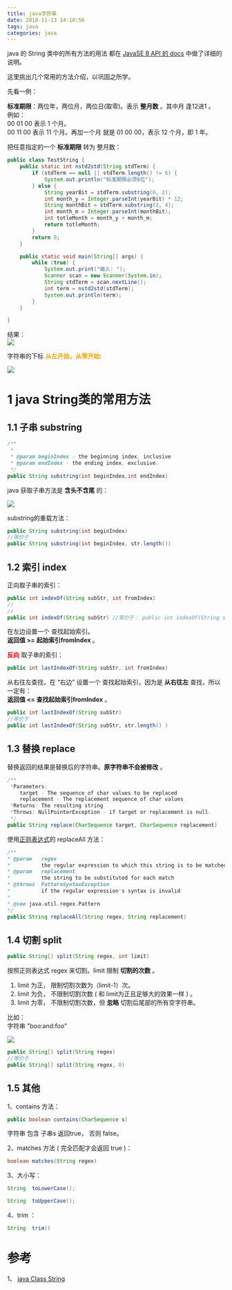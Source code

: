 ```yaml
---
title: java字符串
date: 2018-11-13 14:10:56
tags: java
categories: java
---
```

java 的 String 类中的所有方法的用法 都在 [JavaSE 8 API 的 docs](https://docs.oracle.com/javase/8/docs/api/) 中做了详细的说明。  

这里挑出几个常用的方法介绍，以巩固之所学。  

先看一例：  

**标准期限**：两位年，两位月，两位日(取零)。表示 **整月数** 。其中月 逢12进1 。  
例如：  
00 01 00 表示 1 个月。  
00 11 00 表示 11 个月。再加一个月 就是 01 00 00，表示 12 个月，即 1 年。  


把任意指定的一个 **标准期限** 转为 整月数：  
```java
public class TestString {
	public static int nstd2std(String stdTerm) {
		if (stdTerm == null || stdTerm.length() != 6) {
			System.out.println("标准期限必须6位");
		} else {
			String yearBit = stdTerm.substring(0, 2);
			int month_y = Integer.parseInt(yearBit) * 12;
			String monthBit = stdTerm.substring(2, 4);
			int month_m = Integer.parseInt(monthBit);
			int totleMonth = month_y + month_m;
			return totleMonth;
		}
		return 0;
	}

	public static void main(String[] args) {
		while (true) {
			System.out.print("输入: ");
			Scanner scan = new Scanner(System.in);
			String stdTerm = scan.nextLine();
			int term = nstd2std(stdTerm);
			System.out.println(term);
		}
	}

}
```
结果：  
![](https://mitre.oss-cn-hangzhou.aliyuncs.com/blog-2018-11/javaStringTest1.png)  

字符串的下标 **<font color=orange>从左开始，从零开始</font>**:    

![](https://mitre.oss-cn-hangzhou.aliyuncs.com/blog-2018-11/javaString2.png)  

# 1 java String类的常用方法

## 1.1 子串 substring

```java
/**
 *
 * @param beginIndex - the beginning index, inclusive
 * @param endIndex - the ending index, exclusive.
 */
public String substring(int beginIndex,int endIndex)
```
java 获取子串方法是 **含头不含尾** 的：  

![](https://mitre.oss-cn-hangzhou.aliyuncs.com/blog-2018-11/javaStringExample1.png)  

substring的重载方法：  
```java
public String substring(int beginIndex)
//等价于
public String substring(int beginIndex, str.length())
```

## 1.2 索引 index

正向取子串的索引：  
```java
public int indexOf(String subStr, int fromIndex)
//
//
public int indexOf(String subStr) //等价于： public int indexOf(String subStr, 0)
```
在左边设置一个 查找起始索引。  
**返回值 >= 起始索引fromIndex** 。  

**<font color=red>反向</font>** 取子串的索引：  
```java
public int lastIndexOf(String subStr, int fromIndex)
```
从右往左查找，在 “右边” 设置一个 查找起始索引，因为是 **从右往左** 查找，所以一定有：   
**返回值 <= 查找起始索引fromIndex** 。

```java
public int lastIndexOf(String subStr)
//等价于
public int lastIndexOf(String subStr, str.length() )
```

## 1.3 替换 replace

替换返回的结果是替换后的字符串。**原字符串不会被修改** 。  

```java
/**
 *Parameters:
    target - The sequence of char values to be replaced
    replacement - The replacement sequence of char values
 *Returns: The resulting string
 *Throws: NullPointerException - if target or replacement is null.
 */
public String replace(CharSequence target, CharSequence replacement)
```
使用[正则表达式](https://mitrecx.github.io/2018/10/30/java%E6%AD%A3%E5%88%99%E8%A1%A8%E8%BE%BE%E5%BC%8F-1/)的 replaceAll 方法：  
```java
/**
* @param   regex
*          the regular expression to which this string is to be matched
* @param   replacement
*          the string to be substituted for each match
* @throws  PatternSyntaxException
*          if the regular expression's syntax is invalid
*
* @see java.util.regex.Pattern
*/
public String replaceAll(String regex, String replacement)
```

## 1.4 切割 split

```java
public String[] split(String regex, int limit)
```
按照正则表达式 regex 来切割。limit 限制 **切割的次数** 。  
1. limit 为正， 限制切割次数为（limit-1）次。  
2. limit 为负， 不限制切割次数 ( 和 limit为正且足够大的效果一样 ) 。  
3. limit 为零， 不限制切割次数，但 **忽略** 切割后尾部的所有空字符串。  

比如：  
字符串 "boo:and:foo"   

![](https://mitre.oss-cn-hangzhou.aliyuncs.com/blog-2018-11/2018-11-14_165446.png)   

```java
public String[] split(String regex)
//等价于
public String[] split(String regex, 0)
```

## 1.5 其他
1、contains 方法：  
```java
public boolean contains(CharSequence s)
```
字符串 包含 子串s 返回true， 否则 false。  

2、matches 方法 ( 完全匹配才会返回 true )：  
```java
boolean	matches(String regex)
```

3、大小写：  
```java
String	toLowerCase();

String	toUpperCase();
```

4、trim ：
```java
String	trim()
```
# 参考  
1、 [java Class String](https://docs.oracle.com/javase/7/docs/api/)  

